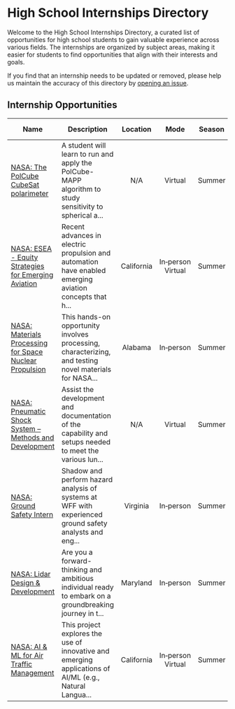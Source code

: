 # High School Internships Directory

Welcome to the High School Internships Directory, a curated list of opportunities for high school students to gain valuable experience across various fields. The internships are organized by subject areas, making it easier for students to find opportunities that align with their interests and goals.

If you find that an internship needs to be updated or removed, please help us maintain the accuracy of this directory by [opening an issue](https://github.com/Declipsonator/Highschool-Internships/issues).

## Internship Opportunities
| Name | Description | Location  | Mode | Season | Application Deadline | Application Opens | Eligible Grades | Cost |
|------|-------------|:---------:|:----:|:------:|:--------------------:|:-----------------:|:---------------:|:----:|
| [NASA: The PolCube CubeSat polarimeter](https://stemgateway.nasa.gov/s/course-offering/a0BSJ000000AKTj2AO) | A student will learn to run and apply the PolCube-MAPP algorithm to study sensitivity to spherical a... | N/A | Virtual | Summer | 2/28/2025 | Open | 11, 12 | 0 |
| [NASA: ESEA - Equity Strategies for Emerging Aviation](https://stemgateway.nasa.gov/s/course-offering/a0BSJ000000Bmnh2AC) | Recent advances in electric propulsion and automation have enabled emerging aviation concepts that h... | California | In&#8209;person<br/>Virtual | Summer | 2/28/2025 | Open | 11, 12 | 0 |
| [NASA: Materials Processing for Space Nuclear Propulsion](https://stemgateway.nasa.gov/s/course-offering/a0BSJ000000J32D2AS) | This hands-on opportunity involves processing, characterizing, and testing  novel materials for NASA... | Alabama | In&#8209;person | Summer | 2/28/2025 | Open | 11, 12 | 0 |
| [NASA: Pneumatic Shock System – Methods and Development](https://stemgateway.nasa.gov/s/course-offering/a0BSJ000000VUD72AO) | Assist the development and documentation of the capability and setups needed to meet the various lun... | N/A | Virtual | Summer | 2/28/2025 | Open | 9, 10, 11, 12 | 0 |
| [NASA: Ground Safety Intern](https://stemgateway.nasa.gov/s/course-offering/a0BSJ000000lVDF2A2) | Shadow and perform hazard analysis of systems at WFF with experienced ground safety analysts and eng... | Virginia | In&#8209;person | Summer | 2/28/2025 | Open | 12 | 0 |
| [NASA: Lidar Design & Development](https://stemgateway.nasa.gov/s/course-offering/a0BSJ000000oL9J2AU) | Are you a forward-thinking and ambitious individual ready to embark on a groundbreaking journey in t... | Maryland | In&#8209;person | Summer | 2/28/2025 | Open | 12 | 0 |
| [NASA: AI & ML for Air Traffic Management](https://stemgateway.nasa.gov/s/course-offering/a0BSJ000000v3vd2AA) | This project explores the use of innovative and emerging applications of AI/ML (e.g., Natural Langua... | California | In&#8209;person<br/>Virtual | Summer | 2/28/2025 | Open | 11, 12 | 0 |
